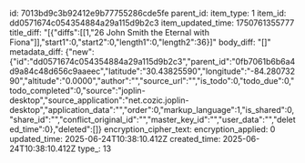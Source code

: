 id: 7013bd9c3b92412e9b77755286cde5fe
parent_id: 
item_type: 1
item_id: dd0571674c054354884a29a115d9b2c3
item_updated_time: 1750761355777
title_diff: "[{\"diffs\":[[1,\"26 John Smith the Eternal with Fiona\"]],\"start1\":0,\"start2\":0,\"length1\":0,\"length2\":36}]"
body_diff: "[]"
metadata_diff: {"new":{"id":"dd0571674c054354884a29a115d9b2c3","parent_id":"0fb7061b6b6a4d9a84c48d656c9aaeec","latitude":"30.43825590","longitude":"-84.28073290","altitude":"0.0000","author":"","source_url":"","is_todo":0,"todo_due":0,"todo_completed":0,"source":"joplin-desktop","source_application":"net.cozic.joplin-desktop","application_data":"","order":0,"markup_language":1,"is_shared":0,"share_id":"","conflict_original_id":"","master_key_id":"","user_data":"","deleted_time":0},"deleted":[]}
encryption_cipher_text: 
encryption_applied: 0
updated_time: 2025-06-24T10:38:10.412Z
created_time: 2025-06-24T10:38:10.412Z
type_: 13